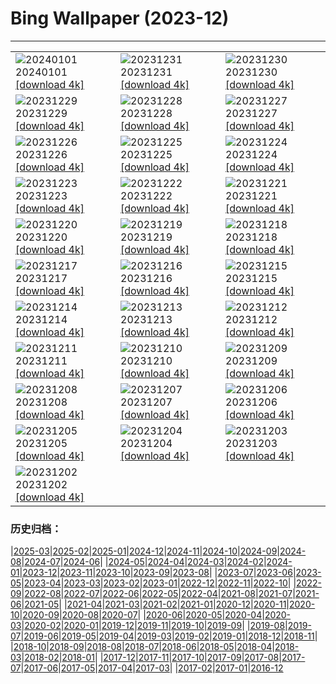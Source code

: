 # Bing Wallpaper (2023-12)
**************

<table><tr><td><img src="https://www.bing.com/th?id=OHR.ThailandNewYears_EN-GB2689906608_1920x1080.jpg" alt="20240101"> 20240101 <a href="https://www.bing.com/th?id=OHR.ThailandNewYears_EN-GB2689906608_UHD.jpg">[download 4k]</a></td><td><img src="https://www.bing.com/th?id=OHR.TadamiWinter_EN-GB2259719616_1920x1080.jpg" alt="20231231"> 20231231 <a href="https://www.bing.com/th?id=OHR.TadamiWinter_EN-GB2259719616_UHD.jpg">[download 4k]</a></td><td><img src="https://www.bing.com/th?id=OHR.HogmanayFireworksSoctland_EN-GB9543718054_1920x1080.jpg" alt="20231230"> 20231230 <a href="https://www.bing.com/th?id=OHR.HogmanayFireworksSoctland_EN-GB9543718054_UHD.jpg">[download 4k]</a></td></tr><tr><td><img src="https://www.bing.com/th?id=OHR.GreenlandHumpback_EN-GB8931241370_1920x1080.jpg" alt="20231229"> 20231229 <a href="https://www.bing.com/th?id=OHR.GreenlandHumpback_EN-GB8931241370_UHD.jpg">[download 4k]</a></td><td><img src="https://www.bing.com/th?id=OHR.KirkjufellAurora_EN-GB8700754244_1920x1080.jpg" alt="20231228"> 20231228 <a href="https://www.bing.com/th?id=OHR.KirkjufellAurora_EN-GB8700754244_UHD.jpg">[download 4k]</a></td><td><img src="https://www.bing.com/th?id=OHR.PrincesStreetEdinburgh_EN-GB8368350415_1920x1080.jpg" alt="20231227"> 20231227 <a href="https://www.bing.com/th?id=OHR.PrincesStreetEdinburgh_EN-GB8368350415_UHD.jpg">[download 4k]</a></td></tr><tr><td><img src="https://www.bing.com/th?id=OHR.CaribouChristmas_EN-GB8094592900_1920x1080.jpg" alt="20231226"> 20231226 <a href="https://www.bing.com/th?id=OHR.CaribouChristmas_EN-GB8094592900_UHD.jpg">[download 4k]</a></td><td><img src="https://www.bing.com/th?id=OHR.EstoniaXmasEve_EN-GB7635389506_1920x1080.jpg" alt="20231225"> 20231225 <a href="https://www.bing.com/th?id=OHR.EstoniaXmasEve_EN-GB7635389506_UHD.jpg">[download 4k]</a></td><td><img src="https://www.bing.com/th?id=OHR.FestivusPenguins_EN-GB7349626614_1920x1080.jpg" alt="20231224"> 20231224 <a href="https://www.bing.com/th?id=OHR.FestivusPenguins_EN-GB7349626614_UHD.jpg">[download 4k]</a></td></tr><tr><td><img src="https://www.bing.com/th?id=OHR.CastleriggStoneCircleUK_EN-GB7075920630_1920x1080.jpg" alt="20231223"> 20231223 <a href="https://www.bing.com/th?id=OHR.CastleriggStoneCircleUK_EN-GB7075920630_UHD.jpg">[download 4k]</a></td><td><img src="https://www.bing.com/th?id=OHR.LjubljanaLights_EN-GB6756234199_1920x1080.jpg" alt="20231222"> 20231222 <a href="https://www.bing.com/th?id=OHR.LjubljanaLights_EN-GB6756234199_UHD.jpg">[download 4k]</a></td><td><img src="https://www.bing.com/th?id=OHR.ValGardenaItaly_EN-GB6400488712_1920x1080.jpg" alt="20231221"> 20231221 <a href="https://www.bing.com/th?id=OHR.ValGardenaItaly_EN-GB6400488712_UHD.jpg">[download 4k]</a></td></tr><tr><td><img src="https://www.bing.com/th?id=OHR.WarsawChristmas_EN-GB5947863010_1920x1080.jpg" alt="20231220"> 20231220 <a href="https://www.bing.com/th?id=OHR.WarsawChristmas_EN-GB5947863010_UHD.jpg">[download 4k]</a></td><td><img src="https://www.bing.com/th?id=OHR.CapitolReefSnow_EN-GB5319402491_1920x1080.jpg" alt="20231219"> 20231219 <a href="https://www.bing.com/th?id=OHR.CapitolReefSnow_EN-GB5319402491_UHD.jpg">[download 4k]</a></td><td><img src="https://www.bing.com/th?id=OHR.WinterWaxwings_EN-GB4953491733_1920x1080.jpg" alt="20231218"> 20231218 <a href="https://www.bing.com/th?id=OHR.WinterWaxwings_EN-GB4953491733_UHD.jpg">[download 4k]</a></td></tr><tr><td><img src="https://www.bing.com/th?id=OHR.GrandPlaceXmas_EN-GB3702031642_1920x1080.jpg" alt="20231217"> 20231217 <a href="https://www.bing.com/th?id=OHR.GrandPlaceXmas_EN-GB3702031642_UHD.jpg">[download 4k]</a></td><td><img src="https://www.bing.com/th?id=OHR.SantaPark_EN-GB3095028483_1920x1080.jpg" alt="20231216"> 20231216 <a href="https://www.bing.com/th?id=OHR.SantaPark_EN-GB3095028483_UHD.jpg">[download 4k]</a></td><td><img src="https://www.bing.com/th?id=OHR.BorealOwl_EN-GB5088919623_1920x1080.jpg" alt="20231215"> 20231215 <a href="https://www.bing.com/th?id=OHR.BorealOwl_EN-GB5088919623_UHD.jpg">[download 4k]</a></td></tr><tr><td><img src="https://www.bing.com/th?id=OHR.LofotenRorbu_EN-GB4727739447_1920x1080.jpg" alt="20231214"> 20231214 <a href="https://www.bing.com/th?id=OHR.LofotenRorbu_EN-GB4727739447_UHD.jpg">[download 4k]</a></td><td><img src="https://www.bing.com/th?id=OHR.ReedBuntingWales_EN-GB4401223220_1920x1080.jpg" alt="20231213"> 20231213 <a href="https://www.bing.com/th?id=OHR.ReedBuntingWales_EN-GB4401223220_UHD.jpg">[download 4k]</a></td><td><img src="https://www.bing.com/th?id=OHR.MountainDayChina_EN-GB5354424852_1920x1080.jpg" alt="20231212"> 20231212 <a href="https://www.bing.com/th?id=OHR.MountainDayChina_EN-GB5354424852_UHD.jpg">[download 4k]</a></td></tr><tr><td><img src="https://www.bing.com/th?id=OHR.SaharaDunes_EN-GB4602416366_1920x1080.jpg" alt="20231211"> 20231211 <a href="https://www.bing.com/th?id=OHR.SaharaDunes_EN-GB4602416366_UHD.jpg">[download 4k]</a></td><td><img src="https://www.bing.com/th?id=OHR.VermilionCliffs_EN-GB4291797221_1920x1080.jpg" alt="20231210"> 20231210 <a href="https://www.bing.com/th?id=OHR.VermilionCliffs_EN-GB4291797221_UHD.jpg">[download 4k]</a></td><td><img src="https://www.bing.com/th?id=OHR.JerseyIsland_EN-GB3607205137_1920x1080.jpg" alt="20231209"> 20231209 <a href="https://www.bing.com/th?id=OHR.JerseyIsland_EN-GB3607205137_UHD.jpg">[download 4k]</a></td></tr><tr><td><img src="https://www.bing.com/th?id=OHR.GrandCanyonVerdon_EN-GB3267938575_1920x1080.jpg" alt="20231208"> 20231208 <a href="https://www.bing.com/th?id=OHR.GrandCanyonVerdon_EN-GB3267938575_UHD.jpg">[download 4k]</a></td><td><img src="https://www.bing.com/th?id=OHR.CERNCenter_EN-GB2545686496_1920x1080.jpg" alt="20231207"> 20231207 <a href="https://www.bing.com/th?id=OHR.CERNCenter_EN-GB2545686496_UHD.jpg">[download 4k]</a></td><td><img src="https://www.bing.com/th?id=OHR.AlpsCastles_EN-GB7463637354_1920x1080.jpg" alt="20231206"> 20231206 <a href="https://www.bing.com/th?id=OHR.AlpsCastles_EN-GB7463637354_UHD.jpg">[download 4k]</a></td></tr><tr><td><img src="https://www.bing.com/th?id=OHR.CheetahDay_EN-GB8942362755_1920x1080.jpg" alt="20231205"> 20231205 <a href="https://www.bing.com/th?id=OHR.CheetahDay_EN-GB8942362755_UHD.jpg">[download 4k]</a></td><td><img src="https://www.bing.com/th?id=OHR.AdventSundayUK_EN-GB6836867238_1920x1080.jpg" alt="20231204"> 20231204 <a href="https://www.bing.com/th?id=OHR.AdventSundayUK_EN-GB6836867238_UHD.jpg">[download 4k]</a></td><td><img src="https://www.bing.com/th?id=OHR.AngkorPark_EN-GB6520244831_1920x1080.jpg" alt="20231203"> 20231203 <a href="https://www.bing.com/th?id=OHR.AngkorPark_EN-GB6520244831_UHD.jpg">[download 4k]</a></td></tr><tr><td><img src="https://www.bing.com/th?id=OHR.IcebergAntarctica_EN-GB4409581826_1920x1080.jpg" alt="20231202"> 20231202 <a href="https://www.bing.com/th?id=OHR.IcebergAntarctica_EN-GB4409581826_UHD.jpg">[download 4k]</a></td><td></td><td></td></tr></table>

### 历史归档：

|[2025-03](/../2025-03/2025-03.md)|[2025-02](/../2025-02/2025-02.md)|[2025-01](/../2025-01/2025-01.md)|[2024-12](/../2024-12/2024-12.md)|[2024-11](/../2024-11/2024-11.md)|[2024-10](/../2024-10/2024-10.md)|[2024-09](/../2024-09/2024-09.md)|[2024-08](/../2024-08/2024-08.md)|[2024-07](/../2024-07/2024-07.md)|[2024-06](/../2024-06/2024-06.md)|
|[2024-05](/../2024-05/2024-05.md)|[2024-04](/../2024-04/2024-04.md)|[2024-03](/../2024-03/2024-03.md)|[2024-02](/../2024-02/2024-02.md)|[2024-01](/../2024-01/2024-01.md)|[2023-12](/2023-12.md)|[2023-11](/../2023-11/2023-11.md)|[2023-10](/../2023-10/2023-10.md)|[2023-09](/../2023-09/2023-09.md)|[2023-08](/../2023-08/2023-08.md)|
|[2023-07](/../2023-07/2023-07.md)|[2023-06](/../2023-06/2023-06.md)|[2023-05](/../2023-05/2023-05.md)|[2023-04](/../2023-04/2023-04.md)|[2023-03](/../2023-03/2023-03.md)|[2023-02](/../2023-02/2023-02.md)|[2023-01](/../2023-01/2023-01.md)|[2022-12](/../2022-12/2022-12.md)|[2022-11](/../2022-11/2022-11.md)|[2022-10](/../2022-10/2022-10.md)|
|[2022-09](/../2022-09/2022-09.md)|[2022-08](/../2022-08/2022-08.md)|[2022-07](/../2022-07/2022-07.md)|[2022-06](/../2022-06/2022-06.md)|[2022-05](/../2022-05/2022-05.md)|[2022-04](/../2022-04/2022-04.md)|[2021-08](/../2021-08/2021-08.md)|[2021-07](/../2021-07/2021-07.md)|[2021-06](/../2021-06/2021-06.md)|[2021-05](/../2021-05/2021-05.md)|
|[2021-04](/../2021-04/2021-04.md)|[2021-03](/../2021-03/2021-03.md)|[2021-02](/../2021-02/2021-02.md)|[2021-01](/../2021-01/2021-01.md)|[2020-12](/../2020-12/2020-12.md)|[2020-11](/../2020-11/2020-11.md)|[2020-10](/../2020-10/2020-10.md)|[2020-09](/../2020-09/2020-09.md)|[2020-08](/../2020-08/2020-08.md)|[2020-07](/../2020-07/2020-07.md)|
|[2020-06](/../2020-06/2020-06.md)|[2020-05](/../2020-05/2020-05.md)|[2020-04](/../2020-04/2020-04.md)|[2020-03](/../2020-03/2020-03.md)|[2020-02](/../2020-02/2020-02.md)|[2020-01](/../2020-01/2020-01.md)|[2019-12](/../2019-12/2019-12.md)|[2019-11](/../2019-11/2019-11.md)|[2019-10](/../2019-10/2019-10.md)|[2019-09](/../2019-09/2019-09.md)|
|[2019-08](/../2019-08/2019-08.md)|[2019-07](/../2019-07/2019-07.md)|[2019-06](/../2019-06/2019-06.md)|[2019-05](/../2019-05/2019-05.md)|[2019-04](/../2019-04/2019-04.md)|[2019-03](/../2019-03/2019-03.md)|[2019-02](/../2019-02/2019-02.md)|[2019-01](/../2019-01/2019-01.md)|[2018-12](/../2018-12/2018-12.md)|[2018-11](/../2018-11/2018-11.md)|
|[2018-10](/../2018-10/2018-10.md)|[2018-09](/../2018-09/2018-09.md)|[2018-08](/../2018-08/2018-08.md)|[2018-07](/../2018-07/2018-07.md)|[2018-06](/../2018-06/2018-06.md)|[2018-05](/../2018-05/2018-05.md)|[2018-04](/../2018-04/2018-04.md)|[2018-03](/../2018-03/2018-03.md)|[2018-02](/../2018-02/2018-02.md)|[2018-01](/../2018-01/2018-01.md)|
|[2017-12](/../2017-12/2017-12.md)|[2017-11](/../2017-11/2017-11.md)|[2017-10](/../2017-10/2017-10.md)|[2017-09](/../2017-09/2017-09.md)|[2017-08](/../2017-08/2017-08.md)|[2017-07](/../2017-07/2017-07.md)|[2017-06](/../2017-06/2017-06.md)|[2017-05](/../2017-05/2017-05.md)|[2017-04](/../2017-04/2017-04.md)|[2017-03](/../2017-03/2017-03.md)|
|[2017-02](/../2017-02/2017-02.md)|[2017-01](/../2017-01/2017-01.md)|[2016-12](/../2016-12/2016-12.md)
